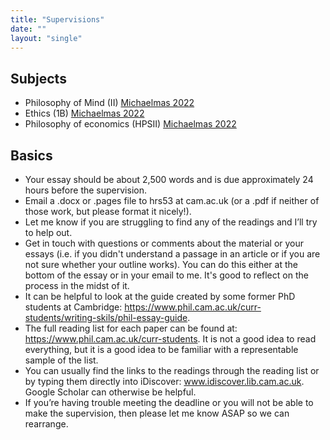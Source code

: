 ```yaml
---
title: "Supervisions"
date: ""
layout: "single"
---
```


## Subjects 

- Philosophy of Mind (II) [Michaelmas 2022](pom/)
- Ethics (1B) [Michaelmas 2022](ethics/)
- Philosophy of economics (HPSII) [Michaelmas 2022](economics/)

## Basics

- Your essay should be about 2,500 words and is due approximately 24 hours before the supervision. 
- Email a .docx or .pages file to hrs53 at cam.ac.uk (or a .pdf if neither of those work, but please format it nicely!). 
- Let me know if you are struggling to find any of the readings and I’ll try to help out.
- Get in touch with questions or comments about the material or your essays (i.e. if you didn't understand a passage in an article or if you are not sure whether your outline works). You can do this either at the bottom of the essay or in your email to me. It's good to reflect on the process in the midst of it. 
- It can be helpful to look at the guide created by some former PhD students at Cambridge: https://www.phil.cam.ac.uk/curr-students/writing-skils/phil-essay-guide. 
- The full reading list for each paper can be found at: https://www.phil.cam.ac.uk/curr-students. It is not a good idea to read everything, but it is a good idea to be familiar with a representable sample of the list. 
- You can usually find the links to the readings through the reading list or by typing them directly into iDiscover: www.idiscover.lib.cam.ac.uk. Google Scholar can otherwise be helpful. 
- If you’re having trouble meeting the deadline or you will not be able to make the supervision, then please let me know ASAP so we can rearrange. 